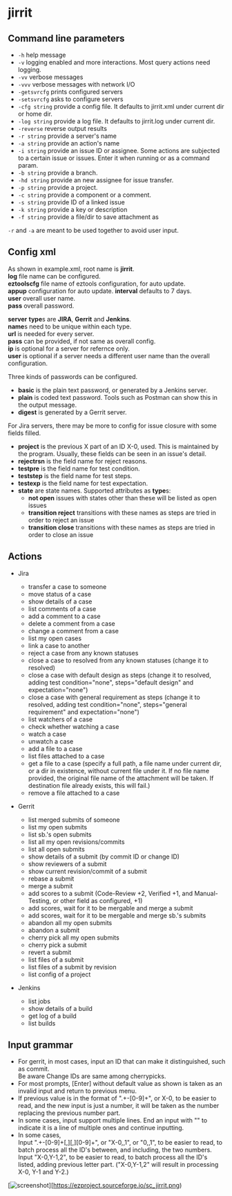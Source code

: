 # jirrit

## Command line parameters

 - `-h` help message
 - `-v` logging enabled and more interactions. Most query actions need logging.
 - `-vv` verbose messages
 - `-vvv` verbose messages with network I/O
 - `-getsvrcfg` prints configured servers
 - `-setsvrcfg` asks to configure servers
 - `-cfg string` provide a config file. It defaults to jirrit.xml under current dir or home dir.
 - `-log string` provide a log file. It defaults to jirrit.log under current dir.
 - `-reverse` reverse output results
 - `-r string` provide a server's name
 - `-a string` provide an action's name
 - `-i string` provide an issue ID or assignee. Some actions are subjected to a certain issue or issues. Enter it when running or as a command param.
 - `-b string` provide a branch.
 - `-hd string` provide an new assignee for issue transfer.
 - `-p string` provide a project.
 - `-c string` provide a component or a comment.
 - `-s string` provide ID of a linked issue
 - `-k string` provide a key or description
 - `-f string` provide a file/dir to save attachment as

`-r` and `-a` are meant to be used together to avoid user input.

## Config xml

  As shown in example.xml, root name is **jirrit**.<BR>
  **log** file name can be configured.<BR>
  **eztoolscfg** file name of eztools configuration, for auto update.<BR>
  **appup** configuration for auto update. **interval** defaults to 7 days.<BR>
  **user** overall user name.<BR>
  **pass** overall password.<BR>

  **server** **type**s are **JIRA**, **Gerrit** and **Jenkins**.<BR>
  **name**s need to be unique within each type.<BR>
  **url** is needed for every server.<BR>
  **pass** can be provided, if not same as overall config.<BR>
  **ip** is optional for a server for refernce only.<BR>
  **user** is optional if a server needs a different user name than the overall configuration.<BR>

  Three kinds of passwords can be configured.
  - **basic** is the plain text password, or generated by a Jenkins server.
  - **plain** is coded text password. Tools such as Postman can show this in the output message.
  - **digest** is generated by a Gerrit server.

  For Jira servers, there may be more to config for issue closure with some fields filled.<BR>
  - **project** is the previous X part of an ID X-0, used. This is maintained by the program.
Usually, these fields can be seen in an issue's detail.
  - **rejectrsn** is the field name for reject reasons.
  - **testpre** is the field name for test condition.
  - **teststep** is the field name for test steps.
  - **testexp** is the field name for test expectation.
  - **state** are state names. Supported attributes as **type**s:
    - **not open** issues with states other than these will be listed as open issues
    - **transition reject** transitions with these names as steps are tried in order to reject an issue
    - **transition close** transitions with these names as steps are tried in order to close an issue

## Actions

- Jira
  - transfer a case to someone
  - move status of a case
  - show details of a case
  - list comments of a case
  - add a comment to a case
  - delete a comment from a case
  - change a comment from a case
  - list my open cases
  - link a case to another
  - reject a case from any known statuses
  - close a case to resolved from any known statuses (change it to resolved)
  - close a case with default design as steps (change it to resolved, adding test condition="none", steps="default design" and expectation="none")
  - close a case with general requirement as steps (change it to resolved, adding test condition="none", steps="general requirement" and expectation="none")
  - list watchers of a case
  - check whether watching a case
  - watch a case
  - unwatch a case
  - add a file to a case
  - list files attached to a case
  - get a file to a case (specify a full path, a file name under current dir, or a dir in existence, without current file under it. If no file name provided, the original file name of the attachment will be taken. If destination file already exists, this will fail.)
  - remove a file attached to a case

- Gerrit
  - list merged submits of someone
  - list my open submits
  - list sb.'s open submits
  - list all my open revisions/commits
  - list all open submits
  - show details of a submit (by commit ID or change ID)
  - show reviewers of a submit
  - show current revision/commit of a submit
  - rebase a submit
  - merge a submit
  - add scores to a submit (Code-Review +2, Verified +1, and Manual-Testing, or other field as configured, +1)
  - add scores, wait for it to be mergable and merge a submit
  - add scores, wait for it to be mergable and merge sb.'s submits
  - abandon all my open submits
  - abandon a submit
  - cherry pick all my open submits
  - cherry pick a submit
  - revert a submit
  - list files of a submit
  - list files of a submit by revision
  - list config of a project

- Jenkins
  - list jobs
  - show details of a build
  - get log of a build
  - list builds

## Input grammar

 - For gerrit, in most cases, input an ID that can make it distinguished, such as commit.<BR>
Be aware Change IDs are same among cherrypicks.
 - For most prompts, [Enter] without default value as shown is taken as an invalid input and return to previous menu.
 - If previous value is in the format of ".+\-[0-9]+", or X-0, to be easier to read, and the new input is just a number, it will be taken as the number replacing the previous number part.
 - In some cases, input support multiple lines. End an input with "\" to indicate it is a line of multiple ones and continue inputting.
 - In some cases,<BR>
Input ".+\-[0-9]+[,][,][0-9]+", or "X-0,,1", or "0,,1", to be easier to read, to batch process all the ID's between, and including, the two numbers.<BR>
Input "X-0,Y-1,2", to be easier to read, to batch process all the ID's listed, adding previous letter part. ("X-0,Y-1,2" will result in processing X-0, Y-1 and Y-2.)

[![screenshot](https://ezproject.sourceforge.io/sc_jirrit.png)][https://ezproject.sourceforge.io/sc_jirrit.png)